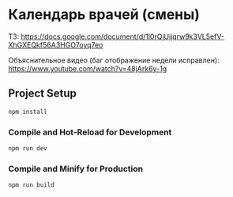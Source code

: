 # Календарь врачей (смены)

ТЗ: https://docs.google.com/document/d/1l0rQjUijqrw9k3VL5efV-XhGXEQkf56A3HGO7oyq7eo

Объяснительное видео (баг отображение недели исправлен): 
https://www.youtube.com/watch?v=48jArk6y-1g

## Project Setup

```sh
npm install
```

### Compile and Hot-Reload for Development

```sh
npm run dev
```

### Compile and Minify for Production

```sh
npm run build
```
